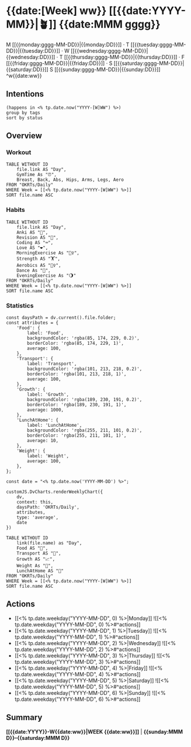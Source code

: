 # {{date:[Week] ww}} [[{{date:YYYY-MM}}|🪴]] {{date:MMM gggg}}
M [[{{monday:gggg-MM-DD}}|{{monday:DD}}]] · T [[{{tuesday:gggg-MM-DD}}|{{tuesday:DD}}]] · W [[{{wednesday:gggg-MM-DD}}|{{wednesday:DD}}]] · T [[{{thursday:gggg-MM-DD}}|{{thursday:DD}}]] · F [[{{friday:gggg-MM-DD}}|{{friday:DD}}]] · S [[{{saturday:gggg-MM-DD}}|{{saturday:DD}}]] S [[{{sunday:gggg-MM-DD}}|{{sunday:DD}}]] ^w{{date:ww}}
## Intentions
```tasks
(happens in <% tp.date.now("YYYY-[W]WW") %>)
group by tags
sort by status
```
## Overview
### Workout
```dataview
TABLE WITHOUT ID
	file.link AS "Day",
	GymTime As "⏰",
	Breast, Back, Abs, Hips, Arms, Legs, Aero
FROM "OKRTs/Daily"
WHERE Week = [[<% tp.date.now("YYYY-[W]WW") %>]]
SORT file.name ASC
```
### Habits
```dataview
TABLE WITHOUT ID
	file.link AS "Day",
	Anki AS "📇",
	Revision AS "🔁",
	Coding AS "⌨️",
	Love AS "❤️",
	MorningExercise As "🧘‍♀️",
	Strength AS "🏋️",
	Aerobics AS "🏃‍♀️",
	Dance As "💃",
	EveningExercise As "🌖"
FROM "OKRTs/Daily"
WHERE Week = [[<% tp.date.now("YYYY-[W]WW") %>]]
SORT file.name ASC
```
### Statistics
```dataviewjs
const daysPath = dv.current().file.folder;
const attributes = {
	'Food': {
		label: 'Food',
		backgroundColor: 'rgba(85, 174, 229, 0.2)',
		borderColor: 'rgba(85, 174, 229, 1)',
		average: 100,
	},
	'Transport': {
		label: 'Transport',
		backgroundColor: 'rgba(101, 213, 218, 0.2)',
		borderColor: 'rgba(101, 213, 218, 1)',
		average: 100,
	},
	'Growth': {
		label: 'Growth',
		backgroundColor: 'rgba(189, 230, 191, 0.2)',
		borderColor: 'rgba(189, 230, 191, 1)',
		average: 1000,
	},
	'LunchAtHome': {
		label: 'LunchAtHome',
		backgroundColor: 'rgba(255, 211, 101, 0.2)',
		borderColor: 'rgba(255, 211, 101, 1)',
		average: 10,
	},
	'Weight': {
		label: 'Weight',
		average: 100,
	},
};

const date = "<% tp.date.now('YYYY-MM-DD') %>";

customJS.DvCharts.renderWeeklyChart({
	dv,
	context: this,
	daysPath: 'OKRTs/Daily',
	attributes,
	type: 'average',
	date
})
```

```dataview
TABLE WITHOUT ID
	link(file.name) as "Day",
	Food AS "🍙",
	Transport AS "🚈",
	Growth AS "📈",
	Weight As "💪",
	LunchAtHome AS "🍚"
FROM "OKRTs/Daily"
WHERE Week = [[<% tp.date.now("YYYY-[W]WW") %>]]
SORT file.name ASC
```
## Actions
- [[<% tp.date.weekday("YYYY-MM-DD", 0) %>|Monday]]
	![[<% tp.date.weekday("YYYY-MM-DD", 0) %>#^actions]]
- [[<% tp.date.weekday("YYYY-MM-DD", 1) %>|Tuesday]]
	![[<% tp.date.weekday("YYYY-MM-DD", 1) %>#^actions]]
- [[<% tp.date.weekday("YYYY-MM-DD", 2) %>|Wednesday]]
	![[<% tp.date.weekday("YYYY-MM-DD", 2) %>#^actions]]
- [[<% tp.date.weekday("YYYY-MM-DD", 3) %>|Thursday]]
	![[<% tp.date.weekday("YYYY-MM-DD", 3) %>#^actions]]
- [[<% tp.date.weekday("YYYY-MM-DD", 4) %>|Friday]]
	![[<% tp.date.weekday("YYYY-MM-DD", 4) %>#^actions]]
- [[<% tp.date.weekday("YYYY-MM-DD", 5) %>|Saturday]]
	![[<% tp.date.weekday("YYYY-MM-DD", 5) %>#^actions]]
- [[<% tp.date.weekday("YYYY-MM-DD", 6) %>|Sunday]]
	![[<% tp.date.weekday("YYYY-MM-DD", 6) %>#^actions]]
## Summary
**[[{{date:YYYY}}-W{{date:ww}}|WEEK {{date:ww}}]]** | **{{sunday:MMM D}}–{{saturday:MMM D}}**

